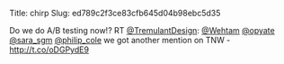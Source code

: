 Title: chirp
Slug: ed789c2f3ce83cfb645d04b98ebc5d35

Do we do A/B testing now!? RT <a href="http://twitter.com/TremulantDesign">@TremulantDesign</a>: <a href="http://twitter.com/Wehtam">@Wehtam</a> <a href="http://twitter.com/opyate">@opyate</a> <a href="http://twitter.com/sara_sgm">@sara_sgm</a> <a href="http://twitter.com/philip_cole">@philip_cole</a> we got another mention on TNW - <a href="http://t.co/oDGPydE9">http://t.co/oDGPydE9</a>
